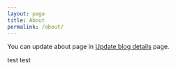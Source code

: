 ```yaml
---
layout: page
title: About
permalink: /about/
---
```


You can update about page in [Update blog details](http://www.cyobb.com/update_blog) page.

test test
